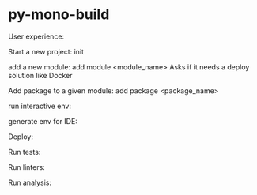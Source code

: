 # py-mono-build

User experience:

Start a new project:
init

add a new module:
add module <module_name>
Asks if it needs a deploy solution like Docker


Add package to a given module:
add package <package_name>

run interactive env:

generate env for IDE:

Deploy:

Run tests:

Run linters:

Run analysis:
